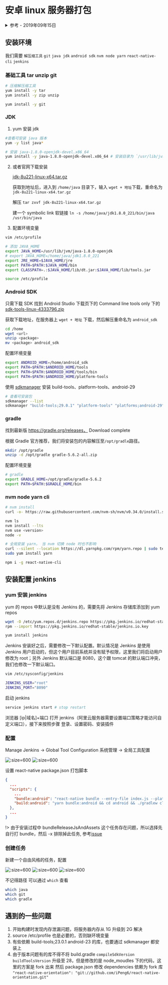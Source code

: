 # 安卓 linux 服务器打包

<details>
<summary>参考 - 2019年09年15日</summary>

- [Linux 服务器搭建 Jenkins 自动化打包](https://fenglincanyi.github.io/2018/02/28/Linux服务器搭建Jenkins自动化打包/)

</details>

## 安装环境

我们需要 `解压缩工具` `git` `java jdk` `android sdk` `nvm node yarn` `react-native-cli` `jenkins`

### 基础工具 tar unzip git

```bash
# 压缩解压缩工具
yum install -y tar
yum install -y zip unzip

yum install -y git
```

### JDK

1. yum 安装 jdk

```bash
#查看可安装 java 版本
yum -y list java*

# 安装 java-1.8.0-openjdk-devel.x86_64
yum install -y java-1.8.0-openjdk-devel.x86_64 # 安装目录为 `/usr/lib/jvm`
```

2. 或者官网下载安装

   [jdk-8u221-linux-x64.tar.gz](https://www.oracle.com/technetwork/java/javase/downloads/jdk8-downloads-2133151.html)

   获取到地址后，进入到 `/home/java` 目录下，输入 `wget + 地址`下载，重命名为 `jdk-8u221-linux-x64.tar.gz`

   解压 `tar zxvf jdk-8u221-linux-x64.tar.gz`

   建一个 symbolic link 软链接 `ln -s /home/java/jdk1.8.0_221/bin/java /usr/bin/java`

3. 配置环境变量

```bash
vim /etc/profile

# 添加 JAVA_HOME
export JAVA_HOME=/usr/lib/jvm/java-1.8.0-openjdk
# export JAVA_HOME=/home/java/jdk1.8.0_221
export JRE_HOME=$JAVA_HOME/jre
export PATH=$PATH:$JAVA_HOME/bin
export CLASSPATH=.:$JAVA_HOME/lib/dt.jar:$JAVA_HOME/lib/tools.jar

source /etc/profile
```

### Android SDK

只需下载 SDK 找到 Android Studio 下载页下的 Command line tools only 下的 [sdk-tools-linux-4333796.zip](https://developer.android.com/studio#downloads)

获取下载地址，在服务器上 `wget + 地址` 下载，然后解压重命名为 `android_sdk`

```bash
cd /home
wget <url>
unzip <package>
mv <package> android_sdk
```

配置环境变量

```bash
export ANDROID_HOME=/home/android_sdk
export PATH=$PATH:$ANDROID_HOME/tools
export PATH=$PATH:$ANDROID_HOME/tools/bin
export PATH=$PATH:$ANDROID_HOME/platform-tools
```

使用 [sdkmanager](https://developer.android.com/studio/command-line/sdkmanager) 安装 build-tools、platform-tools、android-29

```bash
# 查看可安装包
sdkmanager --list
sdkmanager "build-tools;29.0.1" "platform-tools" "platforms;android-29"
```

### gradle

找到最新版 https://gradle.org/releases， Download complete

根据 Gradle 官方推荐，我们将安装包的内容解压至`/opt/gradle`路径。

```bash
mkdir /opt/gradle
unzip -d /opt/gradle gradle-5.6.2-all.zip
```

配置环境变量

```bash
# gradle
export GRADLE_HOME=/opt/gradle/gradle-5.6.2
export PATH=$PATH:$GRADLE_HOME/bin
```

### nvm node yarn cli

```bash
# nvm install
curl -o- https://raw.githubusercontent.com/nvm-sh/nvm/v0.34.0/install.sh | bash

nvm ls
nvm install --lts
nvm use <version>
node -v

# 全局安装 yarn， 当 nvm 切换 node 时也不影响
curl --silent --location https://dl.yarnpkg.com/rpm/yarn.repo | sudo tee /etc/yum.repos.d/yarn.repo
sudo yum install yarn

npm i -g react-native-cli
```

## 安装配置 jenkins

### yum 安装 jenkins

yum 的 repos 中默认是没有 Jenkins 的，需要先将 Jenkins 存储库添加到 yum repos

```bash
wget -O /etc/yum.repos.d/jenkins.repo https://pkg.jenkins.io/redhat-stable/jenkins.repo
rpm --import https://pkg.jenkins.io/redhat-stable/jenkins.io.key

yum install jenkins
```

Jenkins 安装好之后，需要修改一下默认配置。默认情况是 Jenkins 是使用 Jenkins 用户启动的，但这个用户目前系统并没有赋予权限，这里我们将启动用户修改为 root；另外 Jenkins 默认端口是 8080，这个跟 tomcat 的默认端口冲突，我们也修改一下默认端口。

```bash
vim /etc/sysconfig/jenkins

JENKINS_USER="root"
JENKINS_PORT="8090"
```

启动 jenkins

```bash
service jenkins start # stop restart
```

浏览器 [ip|域名]+端口 打开 jenkins（阿里云服务器需要设置端口策略才能访问自定义端口），接下来按照步骤 登录、设置密码、安装插件

### 配置

Manage Jenkins -> Global Tool Configuration 系统管理 -> 全局工具配置

![](img/jenkins_jdk.jpg ':size=600')
![](img/jenkins_git_gradle.jpg ':size=600')

设置 react-native package.json 打包脚本

```json
{
  ...
  "scripts": {
    ...
    "bundle:android": "react-native bundle --entry-file index.js --platform android --dev false --bundle-output ./android/app/src/main/assets/index.android.bundle",
    "build:android": "yarn bundle:android && cd android && ./gradlew clean --stacktrace && ./gradlew assembleRelease -x bundleReleaseJsAndAssets --stacktrace"
  },
  ...
}
```

!> 由于安装过程中 bundleReleaseJsAndAssets 这个任务存在问题，所以选择先自行打 bundle，然后 -x 排除掉此任务, 参考[issue](https://stackoverflow.com/questions/49513047/react-native-assemblerelease-fails-for-task-appbundlereleasejsandassets)

### 创建任务

新建一个自由风格的任务，配置

![](img/jenkins_task_git.jpg ':size=600')
![](img/jenkins_task_build.jpg ':size=600')
![](img/jenkins_task_after.jpg ':size=600')

不记得路径 可以通过 `which` 查看

```bash
which java
which git
which gradle
```

## 遇到的一些问题

1. 开始构建时发现内存泄漏问题，将服务器内存从 1G 升级到 2G 解决
2. source /etc/profile 也是必要的，否则缺环境变量
3. 有些依赖 build-tools;23.0.1 android-23 的库，也要通过 sdkmanager 都安装上
4. 由于版本问题有的库不得不将 build.gradle `compileSdkVersion` `buildToolsVersion` 升级至 28，但是修改的是 node_moudles 下的代码，这里的方案是 fork 出来
   然后 package.json 修改 dependencies 依赖为 fork 库 `"react-native-orientation": "git://github.com/iPeng6/react-native-orientation.git"`
